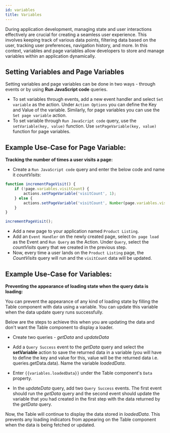 ```yaml
---
id: variables
title: Variables
---
```


During application development, managing state and user interactions effectively are crucial for creating a seamless user experience. This involves keeping track of various data points, filtering data based on the user, tracking user preferences, navigation history, and more. In this context, variables and page variables allow developers to store and manage variables within an application dynamically.

## Setting Variables and Page Variables

Setting variables and page variables can be done in two ways - through events or by using **Run JavaScript code** queries. 
- To set variables through events, add a new event handler and select `Set variable` as the action. Under `Action Options` you can define the Key and Value of the variable. Similarly, for page variables you can use the `Set page variable` action. 
- To set variable through `Run JavaScript code` query, use the `setVariable(key, value)` function. Use `setPageVariable(key, value)` function for page variables.

## Example Use-Case for Page Variable:
**Tracking the number of times a user visits a page:**
- Create a `Run JavaScript code` query and enter the below code and name it *countVisits*:

```js 
function incrementPageVisit() {
    if (!page.variables.visitCount) {
        actions.setPageVariable('visitCount', 1);
    } else {
        actions.setPageVariable('visitCount', Number(page.variables.visitCount) + 1);
    }
}

incrementPageVisit();
```

- Add a new page to your application named `Product Listing`.
- Add an `Event Handler` on the newly created page, select `On page load` as the Event and `Run Query` as the Action. Under `Query`, select the *countVisits* query that we created in the previous step. 
- Now, every time a user lands on the `Product Listing` page, the *CountVisits* query will run and the `visitCount` data will be updated.

## Example Use-Case for Variables:
**Preventing the appearance of loading state when the query data is loading:**

You can prevent the appearance of any kind of loading state by filling the Table component with data using a variable. You can update this variable when the data update query runs successfully. 

Below are the steps to achieve this when you are updating the data and don't want the Table component to display a loader.

- Create two queries - *getData* and *updateData*

- Add a `Query Success` event to the *getData* query and select the **setVariable** action to save the returned data in a variable (you will have to define the key and value for this, value will be the returned data i.e. queries.getData.data). Name the variable *loadedData*.

- Enter `{{variables.loadedData}}` under the Table component's `Data` property.

- In the *updateData* query, add two `Query Success` events. The first event should run the *getData* query and the second event should update the variable that you had created in the first step with the data returned by the *getData* query.

Now, the Table will continue to display the data stored in *loadedData*. This prevents any loading indicators from appearing on the Table component when the data is being fetched or updated.
